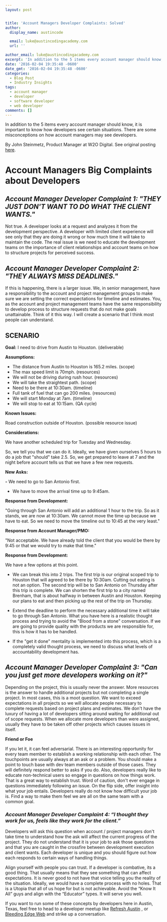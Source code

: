 ```yaml
---
layout: post


title: 'Account Managers Developer Complaints: Solved'
author:
  display_name: austincode

  email: luke@austincodingacademy.com
  url: ''

author_email: luke@austincodingacademy.com
excerpt: 'In addition to the 5 items every account manager should know, it is important to know how developers see certain situations. There are some misconceptions on how account managers may see developers.'
date: '2016-02-04 19:35:48 -0600'
date_gmt: '2016-02-04 19:35:48 -0600'
categories:
  - Blog Post
  - Industry Insights
tags:
  - account manager
  - developer
  - software developer
  - web developer
comments: []
---
```


In addition to the 5 items every account manager should know, it is important to know how developers see certain situations. There are some misconceptions on how account managers may see developers.

By John Steinmetz, Product Manager at W2O Digital. See original posting [here](http://johnsteinmetz.net/the-difference-between-a-website-and-a-web-application-it-matters/).

# Account Managers Big Complaints about Developers



## _Account Manager Developer Complaint 1: "THEY JUST DON'T WANT TO DO WHAT THE CLIENT WANTS."_



Not true. A developer looks at a request and analyzes it from the development perspective. A developer with limited client experience will see only that they are doing it wrong or how much time it will take to maintain the code. The real issue is we need to educate the development teams on the importance of client relationships and account teams on how to structure projects for perceived success.

## _Account Manager Developer Complaint 2: "THEY ALWAYS MISS DEADLINES."_



If this is happening, there is a larger issue. We, in senior management, have a responsibility to the account and project management groups to make sure we are setting the correct expectations for timeline and estimates. You, as the account and project management teams have the same responsibility to develop process to structure requests that do not make goals unattainable. Think of it this way. I will create a scenario that I think most people can understand.

## SCENARIO


**Goal:** I need to drive from Austin to Houston. (deliverable)



**Assumptions:**

- The distance from Austin to Houston is 165.2 miles. (scope)
- The max speed limit is 70mph. (resources)
- We will not be driving during rush hour. (resources)
- We will take the straightest path. (scope)
- Need to be there at 10:30am. (timeline)
- Full tank of fuel that can go 200 miles. (resources)
- We will start Monday at 7am. (timeline)
- We will stop to eat at 10:15am. (QA cycle)

**Known Issues:**

Road construction outside of Houston. (possible resource issue)

**Considerations:**

We have another scheduled trip for Tuesday and Wednesday.

So, we tell you that we can do it. Ideally, we have given ourselves 5 hours to do a job that "should" take 2.5. So, we get prepared to leave at 7 and the night before account tells us that we have a few new requests.

**New Asks:**

**-** We need to go to San Antonio first.
- We have to move the arrival time up to 9:45am.


**Response from Development:**



"Going through San Antonio will add an additional 1 hour to the trip. So as it stands, we are now at 10:30am. We cannot move the time up because we have to eat. So we need to move the timeline out to 10:45 at the very least."

**Response from Account Manager/PMO:**

"Not acceptable. We have already told the client that you would be there by 9:45 or that we would try to make that time."

**Response from Development:**

We have a few options at this point.

- We can break this into 2 trips. The first trip is our original scoped trip to Houston that will agreed to be there by 10:30am. Cutting out eating is not an option. The second trip will be to San Antonio on Thursday after this trip is complete.
We can shorten the first trip to a city named Brenham, that is about halfway in between Austin and Houston. Keeping our plans to eat and then picking up the rest of the trip on Thursday.


- Extend the deadline to perform the necessary additional time it will take to go through San Antonio. What you have here is a realistic thought process and trying to avoid the "Blood from a stone" conversation. If we are going to provide quality with the products we are responsible for, this is how it has to be handled.



- If the "get it done" mentality is implemented into this process, which is a completely valid thought process, we need to discuss what levels of accountability development has.

## _Account Manager Developer Complaint 3:_ _"Can you just get more developers working on it?"_



Depending on the project, this is usually never the answer. More resources is the answer to handle additional projects but not completing a single project. In most cases, this is a moot question. We want to exceed expectations in all projects so we will allocate people necessary to complete requests based on project plans and estimates. We don't have the luxury of having a lot of developers sitting around waiting for additional out of scope requests. When we allocate more developers than were assigned, usually they have to be taken off other projects which causes issues in itself.

<div class="sqs-block html-block sqs-block-html" data-block-type="2">
  <div class="sqs-block-content">
  <p><strong>Friend or Foe</strong></p>

</div>

</div>



<div class="sqs-block html-block sqs-block-html" data-block-type="2"><div class="sqs-block-content">
  <p>If you let it, it can feel adversarial. There is an interesting opportunity for every team member to establish a working relationship with each other. The touchpoints are usually always at an ask or a problem. You should make a point to touch base with dev team members outside of those cases. They will definitely respond better to asks if you do. Also, developers really like to educate non-technical users so engage in questions on how things work. That is a great way to establish trust. Word of caution, don't ever engage in questions immediately following an issue. On the flip side, offer insight into what your job entails. Developers really do not know how difficult your job is. Find a way to make them feel we are all on the same team with a common goal.</p>
  <h3><em>Account Manager Developer Complaint 4: </em><em>“I thought they work for us, feels like they work for the client.”</em></h3>

  <p>Developers will ask this question when account / project managers don't take time to understand how the ask will affect the current progress of the project. They do not understand that it is your job to ask those questions and that you are caught in the crossfire between development execution and client wants. Each developer is unique and you should figure out how each responds to certain ways of handling things.</p>
  <p>Align yourself with people you can trust. If a developer is combative, its a good thing. That usually means that they see something that can affect expectations. It is never good to not have that voice telling you the reality of the situation. Ideally, we would have a complete process with no holes. That is a Utopia that all of us hope for but is not achievable. Avoid the “Know It All” guys and align with the “Educator” types. It will serve you well.</p>

</div>
If you want to run some of these concepts by developers here in Austin, Texas, feel free to head to a developer meetup like
  <a href="http://www.refreshaustin.org/" target="_blank">Refresh Austin</a>
, or
  <a href="https://www.meetup.com/bleeding-edge-web/" target="_blank">Bleeding Edge Web</a>
 and strike up a conversation.<p>
</p><p>
</p></div>
